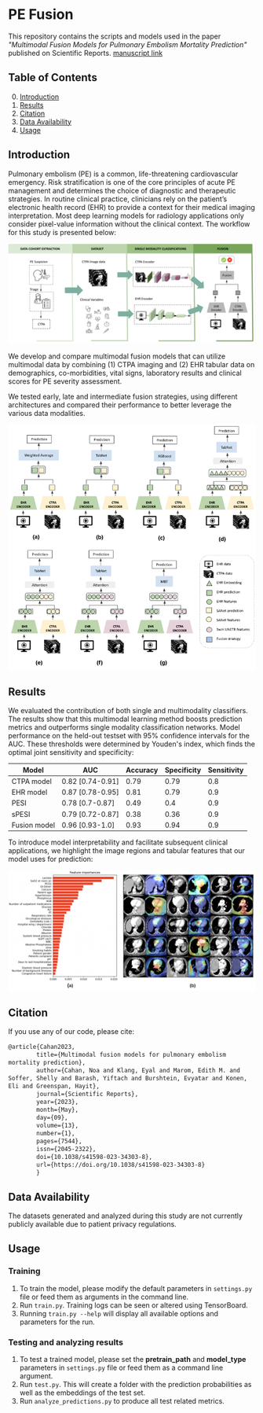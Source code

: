 # PE Fusion 

This repository contains the scripts and models used in the paper *"Multimodal Fusion Models for Pulmonary Embolism Mortality Prediction"* published on Scientific Reports. [manuscript link](https://www.nature.com/articles/s41598-023-34303-8)

## Table of Contents
0. [Introduction](#introduction)
0. [Results](#results)
0. [Citation](#citation)
0. [Data Availability](#data-availability)
0. [Usage](#usage)

## Introduction 

Pulmonary embolism (PE) is a common, life-threatening cardiovascular emergency. 
Risk stratification is one of the core principles of acute PE management and determines the choice of diagnostic and therapeutic strategies. 
In routine clinical practice, clinicians rely on the patient’s electronic health record (EHR) to provide a context for their medical imaging interpretation. Most deep learning models for radiology applications only consider pixel-value information without the clinical context. The workflow for this study is presented below: 

![](./img/workflow.png)

We develop and compare multimodal fusion models that can utilize multimodal data by combining (1) CTPA imaging and (2) EHR tabular data on demographics, co-morbidities, vital signs, laboratory results and clinical scores for PE severity assessment. 
 
We tested early, late and intermediate fusion strategies, using different architectures and compared their performance to better leverage the various data modalities.

![](./img/FusionModels.png)
 

## Results

We evaluated the contribution of both single and multimodality classifiers. The results show that this multimodal learning method boosts prediction metrics and outperforms single modality classification networks. Model performance on the held-out testset with 95% confidence intervals for the AUC. These thresholds were determined by Youden's index, which finds the optimal joint sensitivity and specificity:


|    Model    |       AUC       | Accuracy | Specificity | Sensitivity |
|-------------|-----------------|----------|-------------|-------------|
|CTPA model   |0.82 [0.74-0.91] | 0.79     | 0.79        |   0.8       |
|EHR model    |0.87 [0.78-0.95] | 0.81     | 0.79        |   0.9       |
|PESI         |0.78 [0.7-0.87]  | 0.49     | 0.4         |   0.9       |
|sPESI        |0.79 [0.72-0.87] | 0.38     | 0.36        |   0.9       |
|Fusion model |0.96 [0.93-1.0]  | 0.93     | 0.94        |   0.9       |


To introduce model interpretability and facilitate subsequent clinical applications, we highlight the image regions and tabular features that our model uses for prediction:

![](./img/Explainability.png)

## Citation
If you use any of our code, please cite:

	@article{Cahan2023,
            title={Multimodal fusion models for pulmonary embolism mortality prediction},
            author={Cahan, Noa and Klang, Eyal and Marom, Edith M. and Soffer, Shelly and Barash, Yiftach and Burshtein, Evyatar and Konen, Eli and Greenspan, Hayit},
            journal={Scientific Reports},
            year={2023},
            month={May},
            day={09},
            volume={13},
            number={1},
            pages={7544},
            issn={2045-2322},
            doi={10.1038/s41598-023-34303-8},
            url={https://doi.org/10.1038/s41598-023-34303-8}
            }

## Data Availability

The datasets generated and analyzed during this study are not currently publicly available due to patient privacy regulations.

## Usage

### Training

1. To train the model, please modify the default parameters in `settings.py` file or feed them as arguments in the command line.
2. Run `train.py`. Training logs can be seen or altered using TensorBoard. 
3. Running `train.py --help` will display all available options and parameters for the run.

### Testing and analyzing results

1. To test a trained model, please set the **pretrain_path** and **model_type** parameters in `settings.py` file or feed them as a command line argument.
2. Run `test.py`. This will create a folder with the prediction probabilities as well as the embeddings of the test set.
3. Run `analyze_predictions.py` to produce all test related metrics.

